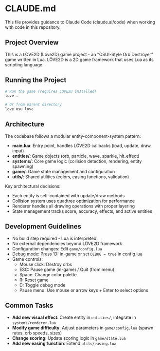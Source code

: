 # CLAUDE.md

This file provides guidance to Claude Code (claude.ai/code) when working with code in this repository.

## Project Overview
This is a LÖVE2D (Love2D) game project - an "OSU!-Style Orb Destroyer" game written in Lua. LÖVE2D is a 2D game framework that uses Lua as its scripting language.

## Running the Project
```bash
# Run the game (requires LÖVE2D installed)
love .

# Or from parent directory
love osu_love
```

## Architecture
The codebase follows a modular entity-component-system pattern:

- **main.lua**: Entry point, handles LÖVE2D callbacks (load, update, draw, input)
- **entities/**: Game objects (orb, particle, wave, sparkle, hit_effect)
- **systems/**: Core game logic (collision detection, rendering, entity spawning)
- **game/**: Game state management and configuration
- **utils/**: Shared utilities (colors, easing functions, validation)

Key architectural decisions:
- Each entity is self-contained with update/draw methods
- Collision system uses quadtree optimization for performance
- Renderer handles all drawing operations with proper layering
- State management tracks score, accuracy, effects, and active entities

## Development Guidelines
- No build step required - Lua is interpreted
- No external dependencies beyond LÖVE2D framework
- Configuration changes: Edit `game/config.lua`
- Debug mode: Press 'D' in-game or set `DEBUG = true` in config.lua
- Game controls: 
  - Mouse click: Destroy orbs
  - ESC: Pause game (in-game) / Quit (from menu)
  - Space: Change color palette
  - R: Reset game
  - D: Toggle debug mode
  - Pause menu: Use mouse or arrow keys + Enter to select options

## Common Tasks
- **Add new visual effect**: Create entity in `entities/`, integrate in `systems/renderer.lua`
- **Modify game difficulty**: Adjust parameters in `game/config.lua` (spawn rates, orb speeds, sizes)
- **Change scoring**: Update scoring logic in `game/state.lua`
- **Add new easing function**: Extend `utils/easing.lua`